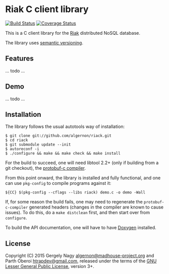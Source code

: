 Riak C client library
=====================

[![Build Status](https://img.shields.io/travis/dnsjts/riack/master.svg?style=flat-square)](https://travis-ci.org/dnsjts/riack)
[![Coverage Status](https://coveralls.io/repos/dnsjts/riack/badge.svg?style=flat-square)](https://coveralls.io/r/dnsjts/riack)

This is a C client library for the [Riak][riak] distributed NoSQL
database.

 [riak]: http://basho.com/products/riak-kv/

The library uses [semantic versioning][semver].

 [semver]: http://semver.org/

Features
--------

... todo ...

Demo
----

... todo ...

Installation
------------

The library follows the usual autotools way of installation:

    $ git clone git://github.com/algernon/riack.git
    $ cd riack
    $ git submodule update --init
    $ autoreconf -i
    $ ./configure && make && make check && make install

For the build to succeed, one will need libtool 2.2+ (only if building
from a git checkout), the [protobuf-c compiler][protoc].

 [protoc]: http://protobuf-c.googlecode.com

From this point onward, the library is installed and fully functional,
and one can use `pkg-config` to compile programs against it:

    ${CC} $(pkg-config --cflags --libs riack) demo.c -o demo -Wall

If, for some reason the build fails, one may need to regenerate the
`protobuf-c-compiler` generated headers (changes in the compiler are
known to cause issues). To do this, do a `make distclean` first, and
then start over from `configure`.

To build the API documentation, one will have to have
[Doxygen](http://www.doxygen.org/) installed.

License
-------

Copyright (C) 2015 Gergely Nagy <algernon@madhouse-project.org> and
Parth Oberoi <htrapdev@gmail.com>, released under the terms of the
[GNU Lesser General Public License][lgpl], version 3+.

 [lgpl]: http://www.gnu.org/licenses/lgpl.html
